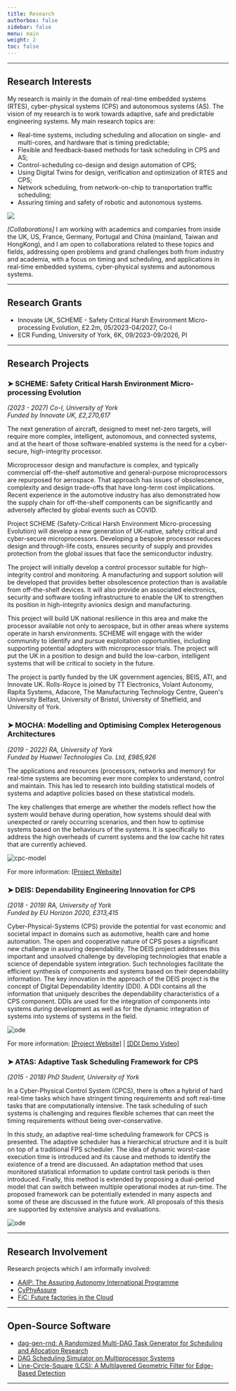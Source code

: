 ```yaml
---
title: Research
authorbox: false
sidebar: false
menu: main
weight: 2
toc: false
---
```


---

## Research Interests

My research is mainly in the domain of real-time embedded systems (RTES), cyber-physical systems (CPS) and autonomous systems (AS). The vision of my research is to work towards adaptive, safe and predictable engineering systems. My main research topics are:

- Real-time systems, including scheduling and allocation on single- and multi-cores, and hardware that is timing predictable;
- Flexible and feedback-based methods for task scheduling in CPS and AS;
- Control-scheduling co-design and design automation of CPS;
- Using Digital Twins for design, verification and optimization of RTES and CPS;
- Network scheduling, from network-on-chip to transportation traffic scheduling;
- Assuring timing and safety of robotic and autonomous systems.

![](/img/wordcloud.png)

*[Collaborations]* I am working with academics and companies from inside the UK, US, France, Germany, Portugal and China (mainland, Taiwan and HongKong), and I am open to collaborations related to these topics and fields, addressing open problems and grand challenges both from industry and academia, with a focus on timing and scheduling, and applications in real-time embedded systems, cyber-physical systems and autonomous systems.

---

## Research Grants
- Innovate UK, SCHEME - Safety Critical Harsh Environment Micro-processing Evolution, £2.2m, 05/2023-04/2027, Co-I
- ECR Funding, University of York, 6K, 09/2023-09/2026, PI


---

## Research Projects
### ➤ SCHEME: Safety Critical Harsh Environment Micro-processing Evolution
*(2023 - 2027) Co-I, University of York*  
*Funded by Innovate UK, £2,270,617*

The next generation of aircraft, designed to meet net-zero targets, will require more complex, intelligent, autonomous, and connected systems, and at the heart of those software-enabled systems is the need for a cyber-secure, high-integrity processor.

Microprocessor design and manufacture is complex, and typically commercial off-the-shelf automotive and general-purpose microprocessors are repurposed for aerospace. That approach has issues of obsolescence, complexity and design trade-offs that have long-term cost implications. Recent experience in the automotive industry has also demonstrated how the supply chain for off-the-shelf components can be significantly and adversely affected by global events such as COVID.

Project SCHEME (Safety-Critical Harsh Environment Micro-processing Evolution) will develop a new generation of UK-native, safety critical and cyber-secure microprocessors. Developing a bespoke processor reduces design and through-life costs, ensures security of supply and provides protection from the global issues that face the semiconductor industry.

The project will initially develop a control processor suitable for high-integrity control and monitoring. A manufacturing and support solution will be developed that provides better obsolescence protection than is available from off-the-shelf devices. It will also provide an associated electronics, security and software tooling infrastructure to enable the UK to strengthen its position in high-integrity avionics design and manufacturing.

This project will build UK national resilience in this area and make the processor available not only to aerospace, but in other areas where systems operate in harsh environments. SCHEME will engage with the wider community to identify and pursue exploitation opportunities, including supporting potential adopters with microprocessor trials. The project will put the UK in a position to design and build the low-carbon, intelligent systems that will be critical to society in the future.

The project is partly funded by the UK government agencies, BEIS, ATI, and Innovate UK. Rolls-Royce is joined by TT Electronics, Volant Autonomy, Rapita Systems, Adacore, The Manufacturing Technology Centre, Queen's University Belfast, University of Bristol, University of Sheffield, and University of York.



### ➤ MOCHA: Modelling and Optimising Complex Heterogenous Architectures

*(2019 - 2022) RA, University of York*  
*Funded by Huawei Technologies Co. Ltd, £985,926*

The applications and resources (processors, networks and memory) for real-time systems are becoming ever more complex to understand, control and maintain. This has led to research into building statistical models of systems and adaptive policies based on these statistical models.

The key challenges that emerge are whether the models reflect how the system would behave during operation, how systems should deal with unexpected or rarely occurring scenarios, and then how to optimise systems based on the behaviours of the systems. It is specifically to address the high overheads of current systems and the low cache hit rates that are currently achieved.

![cpc-model](/img/cpc-model.png)

For more information: [\[Project Website\]](https://www.cs.york.ac.uk/rts/mocha/)



### ➤ DEIS: Dependability Engineering Innovation for CPS

*(2018 - 2019) RA, University of York*  
*Funded by EU Horizon 2020, £313,415*

Cyber-Physical-Systems (CPS) provide the potential for vast economic and societal impact in domains such as automotive, health care and home automation. The open and cooperative nature of CPS poses a significant new challenge in assuring dependability. The DEIS project addresses this important and unsolved challenge by developing technologies that enable a science of dependable system integration. Such technologies facilitate the efficient synthesis of components and systems based on their dependability information. The key innovation in the approach of the DEIS project is the concept of Digital Dependability Identity (DDI). A DDI contains all the information that uniquely describes the dependability characteristics of a CPS component. DDIs are used for the integration of components into systems during development as well as for the dynamic integration of systems into systems of systems in the field.

![ode](/img/ode.png)

For more information: [\[Project Website\]](http://www.deis-project.eu/) | [\[DDI Demo Video\]](https://www.youtube.com/watch?v=dlcUkhwhinw&ab_channel=DEISProject-EU)



### ➤ ATAS: Adaptive Task Scheduling Framework for CPS

*(2015 - 2018) PhD Student, University of York*

In a Cyber-Physical Control System (CPCS), there is often a hybrid of hard real-time tasks which have stringent timing requirements and soft real-time tasks that are computationally intensive. The task scheduling of such systems is challenging and requires flexible schemes that can meet the timing requirements without being over-conservative.

In this study, an adaptive real-time scheduling framework for CPCS is presented. The adaptive scheduler has a hierarchical structure and it is built on top of a traditional FPS scheduler. The idea of dynamic worst-case execution time is introduced and its cause and methods to identify the existence of a trend are discussed. An adaptation method that uses monitored statistical information to update control task periods is then introduced. Finally, this method is extended by proposing a dual-period model that can switch between multiple operational modes at run-time. The proposed framework can be potentially extended in many aspects and some of these are discussed in the future work. All proposals of this thesis are supported by extensive analysis and evaluations.

![ode](/img/atas.png)

---

## Research Involvement
Research projects which I am informally involved:
- [AAIP: The Assuring Autonomy International Programme](https://www.york.ac.uk/assuring-autonomy/)
- [CyPhyAssure](https://www.cs.york.ac.uk/circus/CyPhyAssure/)
- [FiC: Future factories in the Cloud]((https://research.chalmers.se/en/project/7231))

---

## Open-Source Software
- [dag-gen-rnd: A Randomized Multi-DAG Task Generator for Scheduling and Allocation Research](https://github.com/automaticdai/dag-gen-rnd)
- [DAG Scheduling Simulator on Multiprocessor Systems](https://github.com/automaticdai/research-dag-scheduling-analysis)
- [Line-Circle-Square (LCS): A Multilayered Geometric Filter for Edge-Based Detection](https://github.com/automaticdai/LCS-filter)

---
